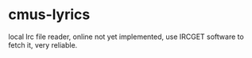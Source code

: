 # cmus-lyrics
local lrc file reader, online not yet implemented, use IRCGET software to fetch it, very reliable.
